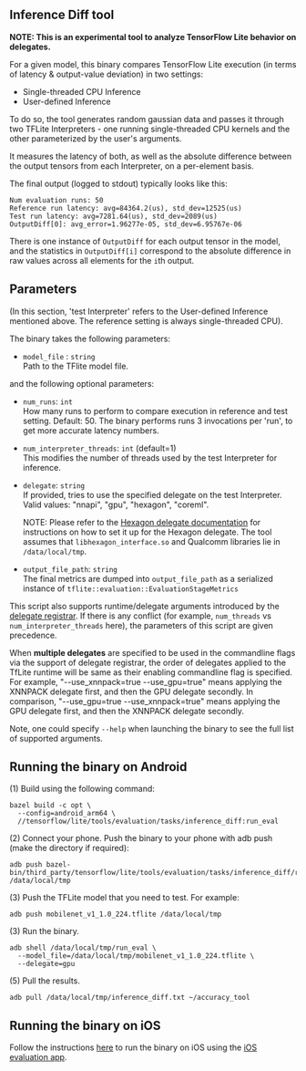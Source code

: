 ## Inference Diff tool

**NOTE: This is an experimental tool to analyze TensorFlow Lite behavior on
delegates.**

For a given model, this binary compares TensorFlow Lite execution (in terms of
latency & output-value deviation) in two settings:

*   Single-threaded CPU Inference
*   User-defined Inference

To do so, the tool generates random gaussian data and passes it through two
TFLite Interpreters - one running single-threaded CPU kernels and the other
parameterized by the user's arguments.

It measures the latency of both, as well as the absolute difference between the
output tensors from each Interpreter, on a per-element basis.

The final output (logged to stdout) typically looks like this:

```
Num evaluation runs: 50
Reference run latency: avg=84364.2(us), std_dev=12525(us)
Test run latency: avg=7281.64(us), std_dev=2089(us)
OutputDiff[0]: avg_error=1.96277e-05, std_dev=6.95767e-06
```

There is one instance of `OutputDiff` for each output tensor in the model, and
the statistics in `OutputDiff[i]` correspond to the absolute difference in raw
values across all elements for the `i`th output.

## Parameters

(In this section, 'test Interpreter' refers to the User-defined Inference
mentioned above. The reference setting is always single-threaded CPU).

The binary takes the following parameters:

*   `model_file` : `string` \
    Path to the TFlite model file.

and the following optional parameters:

*   `num_runs`: `int` \
    How many runs to perform to compare execution in reference and test setting.
    Default: 50. The binary performs runs 3 invocations per 'run', to get more
    accurate latency numbers.

*   `num_interpreter_threads`: `int` (default=1) \
    This modifies the number of threads used by the test Interpreter for
    inference.

*   `delegate`: `string` \
    If provided, tries to use the specified delegate on the test Interpreter.
    Valid values: "nnapi", "gpu", "hexagon", "coreml".

    NOTE: Please refer to the
    [Hexagon delegate documentation](https://github.com/tensorflow/tensorflow/blob/master/tensorflow/lite/g3doc/performance/hexagon_delegate.md)
    for instructions on how to set it up for the Hexagon delegate. The tool
    assumes that `libhexagon_interface.so` and Qualcomm libraries lie in
    `/data/local/tmp`.

*   `output_file_path`: `string` \
    The final metrics are dumped into `output_file_path` as a serialized
    instance of `tflite::evaluation::EvaluationStageMetrics`

This script also supports runtime/delegate arguments introduced by the
[delegate registrar](https://github.com/tensorflow/tensorflow/tree/master/tensorflow/lite/tools/delegates).
If there is any conflict (for example, `num_threads` vs
`num_interpreter_threads` here), the parameters of this
script are given precedence.

When **multiple delegates** are specified to be used in the commandline flags
via the support of delegate registrar, the order of delegates applied to the
TfLite runtime will be same as their enabling commandline flag is specified. For
example, "--use_xnnpack=true --use_gpu=true" means applying the XNNPACK delegate
first, and then the GPU delegate secondly. In comparison,
"--use_gpu=true --use_xnnpack=true" means applying the GPU delegate first, and
then the XNNPACK delegate secondly.

Note, one could specify `--help` when launching the binary to see the full list
of supported arguments.

## Running the binary on Android

(1) Build using the following command:

```
bazel build -c opt \
  --config=android_arm64 \
  //tensorflow/lite/tools/evaluation/tasks/inference_diff:run_eval
```

(2) Connect your phone. Push the binary to your phone with adb push (make the
directory if required):

```
adb push bazel-bin/third_party/tensorflow/lite/tools/evaluation/tasks/inference_diff/run_eval /data/local/tmp
```

(3) Push the TFLite model that you need to test. For example:

```
adb push mobilenet_v1_1.0_224.tflite /data/local/tmp
```

(3) Run the binary.

```
adb shell /data/local/tmp/run_eval \
  --model_file=/data/local/tmp/mobilenet_v1_1.0_224.tflite \
  --delegate=gpu
```

(5) Pull the results.

```
adb pull /data/local/tmp/inference_diff.txt ~/accuracy_tool
```

## Running the binary on iOS

Follow the instructions [here](https://github.com/tensorflow/tensorflow/tree/master/tensorflow/lite/tools/evaluation/tasks/ios/README.md)
to run the binary on iOS using the
[iOS evaluation app](https://github.com/tensorflow/tensorflow/tree/master/tensorflow/lite/tools/evaluation/tasks/ios).
